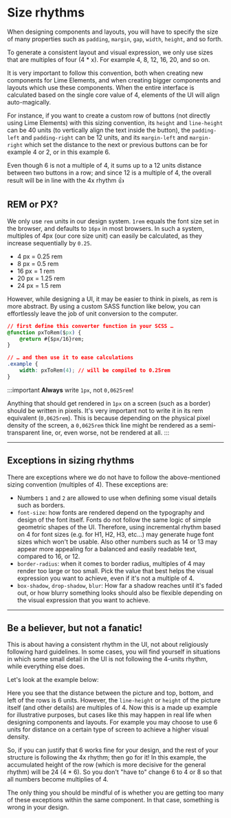 # Size rhythms

When designing components and layouts, you will have to specify the size of many properties such as `padding`, `margin`, `gap`, `width`, `height`, and so forth.

To generate a consistent layout and visual expression, we only use sizes that are multiples of four (4 \* x). For example 4, 8, 12, 16, 20, and so on.

It is very important to follow this convention, both when creating new components for Lime Elements, and when creating bigger components and layouts which use these components. When the entire interface is calculated based on the single core value of 4, elements of the UI will align auto-magically.

For instance, if you want to create a custom row of buttons (not directly using Lime Elements) with this sizing convention, its `height` and `line-height` can be 40 units (to vertically align the text inside the button), the `padding-left` and `padding-right` can be 12 units, and its `margin-left` and `margin-right` which set the distance to the next or previous buttons can be for example 4 or 2, or in this example 6.

Even though 6 is not a multiple of 4, it sums up to a 12 units distance between two buttons in a row; and since 12 is a multiple of 4, the overall result will be in line with the 4x rhythm 👍

<limel-example-size></limel-example-size>

## REM or PX?

We only use `rem` units in our design system. `1rem` equals the font size set in the browser, and defaults to `16px` in most browsers. In such a system, multiples of 4px (our core size unit) can easily be calculated, as they increase sequentially by `0.25`.

-   4 px = 0.25 rem
-   8 px = 0.5 rem
-   16 px = 1 rem
-   20 px = 1.25 rem
-   24 px = 1.5 rem

However, while designing a UI, it may be easier to think in pixels, as rem is more abstract. By using a custom SASS function like below, you can effortlessly leave the job of unit conversion to the computer.

```css
// first define this converter function in your SCSS …
@function pxToRem($px) {
    @return #{$px/16}rem;
}

// … and then use it to ease calculations
.example {
    width: pxToRem(4); // will be compiled to 0.25rem
}
```

:::important
**Always** write `1px`, not `0,0625rem`!

Anything that should get rendered in `1px` on a screen (such as a border) should be written in pixels. It's very important not to write it in its rem equivalent (`0,0625rem`). This is because depending on the physical pixel density of the screen, a `0,0625rem` thick line might be rendered as a semi-transparent line, or, even worse, not be rendered at all.
:::

---

## Exceptions in sizing rhythms

There are exceptions where we do not have to follow the above-mentioned sizing convention (multiples of 4). These exceptions are:

-   Numbers `1` and `2` are allowed to use when defining some visual details such as borders.
-   `font-size`: how fonts are rendered depend on the typography and design of the font itself. Fonts do not follow the same logic of simple geometric shapes of the UI. Therefore, using incremental rhythm based on 4 for font sizes (e.g. for H1, H2, H3, etc...) may generate huge font sizes which won't be usable. Also other numbers such as 14 or 13 may appear more appealing for a balanced and easily readable text, compared to 16, or 12.
-   `border-radius`: when it comes to border radius, multiples of 4 may render too large or too small. Pick the value that best helps the visual expression you want to achieve, even if it's not a multiple of 4.
-   `box-shadow`, `drop-shadow`, `blur`: How far a shadow reaches until it's faded out, or how blurry something looks should also be flexible depending on the visual expression that you want to achieve.

---

## Be a believer, but not a fanatic!

This is about having a consistent rhythm in the UI, not about religiously following hard guidelines. In some cases, you will find yourself in situations in which some small detail in the UI is not following the 4-units rhythm, while everything else does.

Let's look at the example below:

<limel-example-size-edge-case></limel-example-size-edge-case>

Here you see that the distance between the picture and top, bottom, and left of the rows is 6 units. However, the `line-height` or `height` of the picture itself (and other details) are multiples of 4. Now this is a made up example for illustrative purposes, but cases like this may happen in real life when designing components and layouts. For example you may choose to use 6 units for distance on a certain type of screen to achieve a higher visual density.

So, if you can justify that 6 works fine for your design, and the rest of your structure is following the 4x rhythm; then go for it! In this example, the accumulated height of the row (which is more decisive for the general rhythm) will be 24 (4 \* 6). So you don't "have to" change 6 to 4 or 8 so that all numbers become multiplies of 4.

The only thing you should be mindful of is whether you are getting too many of these exceptions within the same component. In that case, something is wrong in your design.
